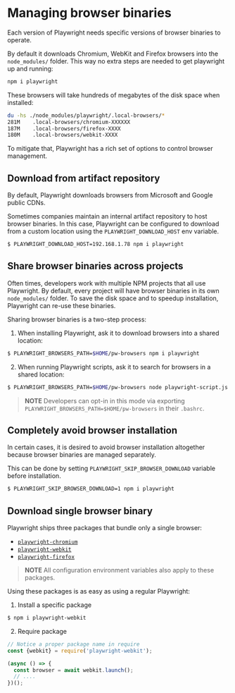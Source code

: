 # Managing browser binaries

Each version of Playwright needs specific versions of browser binaries to operate.

By default it downloads Chromium, WebKit and Firefox browsers into the `node_modules/` folder. This way no extra steps are needed to get playwright up and running:

```sh
npm i playwright
```

These browsers will take hundreds of megabytes of the disk space when installed:

```sh
du -hs ./node_modules/playwright/.local-browsers/*
281M	.local-browsers/chromium-XXXXXX
187M	.local-browsers/firefox-XXXX
180M	.local-browsers/webkit-XXXX
```

To mitigate that, Playwright has a rich set of options to control browser management.

## Download from artifact repository

By default, Playwright downloads browsers from Microsoft and Google public CDNs.

Sometimes companies maintain an internal artifact repository to host browser
binaries. In this case, Playwright can be configured to download from a custom
location using the `PLAYWRIGHT_DOWNLOAD_HOST` env variable.

```sh
$ PLAYWRIGHT_DOWNLOAD_HOST=192.168.1.78 npm i playwright
```

## Share browser binaries across projects

Often times, developers work with multiple NPM projects that all use Playwright.
By default, every project will have browser binaries in its own `node_modules/` folder.
To save the disk space and to speedup installation, Playwright can re-use
these binaries.

Sharing browser binaries is a two-step process:

1. When installing Playwright, ask it to download browsers into a shared location:

```sh
$ PLAYWRIGHT_BROWSERS_PATH=$HOME/pw-browsers npm i playwright
```

2. When running Playwright scripts, ask it to search for browsers in a shared location:

```sh
$ PLAYWRIGHT_BROWSERS_PATH=$HOME/pw-browsers node playwright-script.js
```

> **NOTE** Developers can opt-in in this mode via exporting `PLAYWRIGHT_BROWSERS_PATH=$HOME/pw-browsers` in their `.bashrc`.

## Completely avoid browser installation

In certain cases, it is desired to avoid browser installation altogether because
browser binaries are managed separately.

This can be done by setting `PLAYWRIGHT_SKIP_BROWSER_DOWNLOAD` variable before installation.

```sh
$ PLAYWRIGHT_SKIP_BROWSER_DOWNLOAD=1 npm i playwright
```

## Download single browser binary

Playwright ships three packages that bundle only a single browser:
- [`playwright-chromium`](https://www.npmjs.com/package/playwright-chromium)
- [`playwright-webkit`](https://www.npmjs.com/package/playwright-webkit)
- [`playwright-firefox`](https://www.npmjs.com/package/playwright-firefox)

> **NOTE** All configuration environment variables also apply to these packages.

Using these packages is as easy as using a regular Playwright:

1. Install a specific package

```sh
$ npm i playwright-webkit
```

2. Require package

```js
// Notice a proper package name in require
const {webkit} = require('playwright-webkit');

(async () => {
  const browser = await webkit.launch();
  // ....
})();
```
